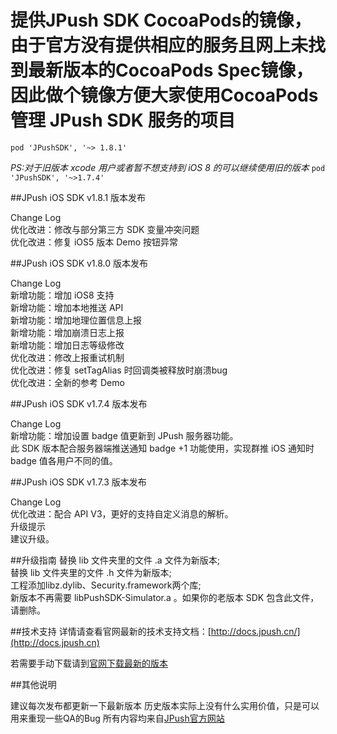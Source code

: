 

提供JPush SDK CocoaPods的镜像，由于官方没有提供相应的服务且网上未找到最新版本的CocoaPods Spec镜像，因此做个镜像方便大家使用CocoaPods 管理 JPush SDK 服务的项目  
=

`pod 'JPushSDK', '~> 1.8.1'`

*PS:对于旧版本 xcode 用户或者暂不想支持到 iOS 8 的可以继续使用旧的版本* `pod 'JPushSDK', '~>1.7.4'`

##JPush iOS SDK v1.8.1 版本发布  

Change Log  
优化改进：修改与部分第三方 SDK 变量冲突问题  
优化改进：修复 iOS5 版本 Demo 按钮异常  


##JPush iOS SDK v1.8.0 版本发布  

Change Log  
新增功能：增加 iOS8 支持  
新增功能：增加本地推送 API  
新增功能：增加地理位置信息上报  
新增功能：增加崩溃日志上报  
新增功能：增加日志等级修改  
优化改进：修改上报重试机制  
优化改进：修复 setTagAlias 时回调类被释放时崩溃bug  
优化改进：全新的参考 Demo  


##JPush iOS SDK v1.7.4 版本发布

Change Log  
新增功能：增加设置 badge 值更新到 JPush 服务器功能。  
此 SDK 版本配合服务器端推送通知 badge +1 功能使用，实现群推 iOS 通知时 badge 值各用户不同的值。  


##JPush iOS SDK v1.7.3 版本发布  

Change Log  
优化改进：配合 API V3，更好的支持自定义消息的解析。  
升级提示  
建议升级。

##升级指南
替换 lib 文件夹里的文件 .a 文件为新版本;  
替换 lib 文件夹里的文件 .h 文件为新版本;  
工程添加libz.dylib、Security.framework两个库;  
新版本不再需要 libPushSDK-Simulator.a 。如果你的老版本 SDK 包含此文件，请删除。  

##技术支持
详情请查看官网最新的技术支持文档：[http://docs.jpush.cn/](http://docs.jpush.cn)

若需要手动下载请到[官网下载最新的版本](https://www.jpush.cn/sdk/ios/)

##其他说明

建议每次发布都更新一下最新版本
历史版本实际上没有什么实用价值，只是可以用来重现一些QA的Bug
所有内容均来自[JPush官方网站](https://www.jpush.cn/)
